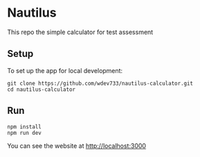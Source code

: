 # Nautilus

This repo the simple calculator for test assessment

## Setup

To set up the app for local development:

```
git clone https://github.com/wdev733/nautilus-calculator.git
cd nautilus-calculator
```

## Run

```
npm install
npm run dev
```

You can see the website at [http://localhost:3000](http://localhost:3000)
